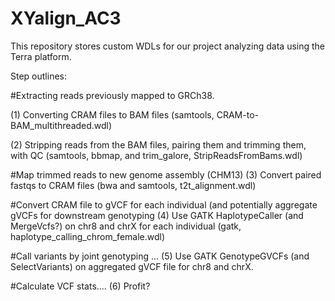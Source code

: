 # XYalign_AC3

This repository stores custom WDLs for our project analyzing data using the Terra platform.

Step outlines:

#Extracting reads previously mapped to GRCh38.

(1) Converting CRAM files to BAM files (samtools, CRAM-to-BAM_multithreaded.wdl)

(2) Stripping reads from the BAM files, pairing them and trimming them, with QC (samtools, bbmap, and trim_galore, StripReadsFromBams.wdl)

#Map trimmed reads to new genome assembly (CHM13)
(3) Convert paired fastqs to CRAM files (bwa and samtools, t2t_alignment.wdl)

#Convert CRAM file to gVCF for each individual (and potentially aggregate gVCFs for downstream genotyping
(4) Use GATK HaplotypeCaller (and MergeVcfs?) on chr8 and chrX for each individual (gatk, haplotype_calling_chrom_female.wdl)

#Call variants by joint genotyping ...
(5) Use GATK GenotypeGVCFs (and SelectVariants) on aggregated gVCF file for chr8 and chrX.

#Calculate VCF stats....
(6) Profit?
